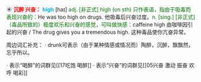 ☀ <font color="red">**沉醉 兴奋：**</font>
<font color="sky blue">**high**</font> [haɪ] 
<font color="rgb(227, 108, 9)">adj. [非正式] high (on sth) 只作表语，指由于吸毒而表现兴奋的：</font>He was too high on drugs. 他吸毒后兴奋过度。<font color="rgb(227, 108, 9)">n. [sing.] [非正式]（毒品所致的）极度欢乐和兴奋的感觉，可叫做快感：</font>caffeine high 由咖啡因引起的兴奋 / The drug gives you a tremendous high. 这种毒品使你亢奋异常。

周边词汇补充：
· drunk可表示（由于某种情感或情况而）陶醉，沉醉，飘飘然，忘乎所以。

· 表示“喝醉”的词群见[[17吃饱 喝醉]]
· 表示“兴奋”的词群见[[05兴奋 激动 振奋 欢呼 喝彩]]
